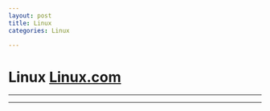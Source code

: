 ```yaml
---
layout: post
title: Linux
categories: Linux

---
```


# Linux [Linux.com]

- - -



- - -
[Linux.com]: https://www.linux.com/what-is-linux
